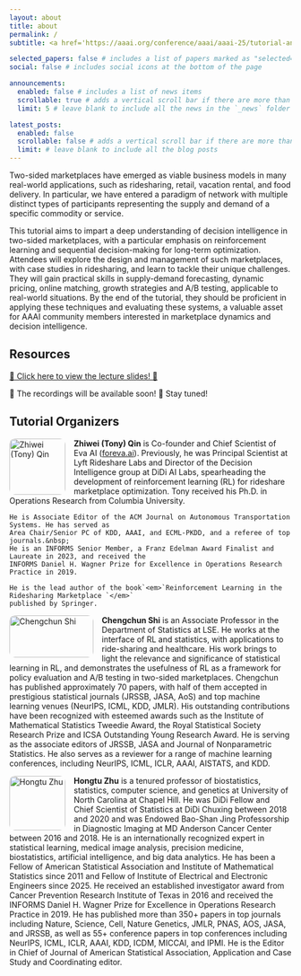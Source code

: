 ```yaml
---
layout: about
title: about
permalink: /
subtitle: <a href='https://aaai.org/conference/aaai/aaai-25/tutorial-and-lab-list/#TH22'>AAAI 2025 tutorial 22</a>

selected_papers: false # includes a list of papers marked as "selected={true}"
social: false # includes social icons at the bottom of the page

announcements:
  enabled: false # includes a list of news items
  scrollable: true # adds a vertical scroll bar if there are more than 3 news items
  limit: 5 # leave blank to include all the news in the `_news` folder

latest_posts:
  enabled: false
  scrollable: false # adds a vertical scroll bar if there are more than 3 new posts items
  limit: # leave blank to include all the blog posts
---
```

Two-sided marketplaces have emerged as viable business models in many real-world applications, such as ridesharing, retail, vacation rental, and food delivery. In particular, we have entered a paradigm of network with multiple distinct types of participants representing the supply and demand of a specific commodity or service.

This tutorial aims to impart a deep understanding of decision intelligence in two-sided marketplaces, with a particular emphasis on reinforcement learning and sequential decision-making for long-term optimization. Attendees will explore the design and management of such marketplaces, with case studies in ridesharing, and learn to tackle their unique challenges. They will gain practical skills in supply-demand forecasting, dynamic pricing, online matching, growth strategies and A/B testing, applicable to real-world situations. By the end of the tutorial, they should be proficient in applying these techniques and evaluating these systems, a valuable asset for AAAI community members interested in marketplace dynamics and decision intelligence.

## Resources
[📄 Click here to view the lecture slides! 🎉](assets/pdf/Tutorial.pdf)

📢 The recordings will be available soon! 🎥 Stay tuned! 

## Tutorial Organizers

<!-- Zhiwei (Tony) Qin -->

<div class="wp-block-columns is-layout-flex">
  <img 
    loading="lazy" 
    decoding="async" 
    width="100" 
    height="100" 
    class="wp-image-91149" 
    src="https://aaai.org/wp-content/uploads/2024/12/TonyQin_profile_pic.jpeg" 
    alt="Zhiwei (Tony) Qin" 
    style="float: left; margin-right: 15px; width: 100px; height: 100px; border-radius: 10px;" 
  />

<p>
    <strong>Zhiwei (Tony) Qin</strong> is Co-founder and Chief Scientist of Eva AI 
    (<a href="http://foreva.ai/" target="_blank" rel="noreferrer noopener">foreva.ai</a>). 
    Previously, he was Principal Scientist at Lyft Rideshare Labs and Director of the Decision Intelligence 
    group at DiDi AI Labs, spearheading the development of reinforcement learning (RL) for rideshare 
    marketplace optimization. Tony received his Ph.D. in Operations Research from Columbia University.

    He is Associate Editor of the ACM Journal on Autonomous Transportation Systems. He has served as
    Area Chair/Senior PC of KDD, AAAI, and ECML-PKDD, and a referee of top journals.&nbsp;
    He is an INFORMS Senior Member, a Franz Edelman Award Finalist and Laureate in 2023, and received the
    INFORMS Daniel H. Wagner Prize for Excellence in Operations Research Practice in 2019.

    He is the lead author of the book`<em>`Reinforcement Learning in the Ridesharing Marketplace `</em>`
    published by Springer.

</p>
</div>

<div class="wp-block-columns is-layout-flex">
  <img 
    loading="lazy" 
    decoding="async" 
    width="200" 
    height="75" 
    class="wp-image-91150" 
    src="https://aaai.org/wp-content/uploads/2024/12/chengchun_shi_photo.jpg" 
    alt="Chengchun Shi" 
    style="float: left; margin-right: 15px; width: 150px; border-radius: 10px;" 
  />

<p>
    <strong>Chengchun Shi</strong> is an Associate Professor in the Department of Statistics at LSE. He works at the interface of RL and statistics, with applications 
    to ride-sharing and healthcare. His work brings to light the relevance and significance of statistical learning in RL, and demonstrates the usefulness of RL as a 
    framework for policy evaluation and A/B testing in two-sided marketplaces. Chengchun has published approximately 70 papers, with half of them accepted in 
    prestigious statistical journals (JRSSB, JASA, AoS) and top machine learning venues (NeurIPS, ICML, KDD, JMLR). His outstanding contributions have been 
    recognized with esteemed awards such as the Institute of Mathematical Statistics Tweedie Award, the Royal Statistical Society Research Prize and ICSA Outstanding 
    Young Research Award. He is serving as the associate editors of JRSSB, JASA and Journal of Nonparametric Statistics. He also serves as a reviewer for a range of 
    machine learning conferences, including NeurIPS, ICML, ICLR, AAAI, AISTATS, and KDD.
  </p>
</div>

<div class="wp-block-columns is-layout-flex">
  <img 
    loading="lazy" 
    decoding="async" 
    width="100" 
    height="97" 
    class="wp-image-91151" 
    src="https://aaai.org/wp-content/uploads/2024/12/zhu-hongtu-2023-002.jpg" 
    alt="Hongtu Zhu" 
    style="float: left; margin-right: 15px; width: 100px; border-radius: 10px;" 
  />

<p>
    <strong>Hongtu Zhu</strong> is a tenured professor of biostatistics, statistics, computer science, and genetics at University of North Carolina at Chapel Hill. He was DiDi Fellow and Chief Scientist of Statistics at DiDi Chuxing between 2018 and 2020 and was Endowed Bao-Shan Jing Professorship in Diagnostic Imaging at MD Anderson Cancer Center between 2016 and 2018.  He is an internationally recognized expert in statistical learning, medical image analysis, precision medicine, biostatistics, artificial intelligence, and big data analytics. He has been a Fellow of American Statistical Association and Institute of Mathematical Statistics since 2011 and Fellow of Institute of Electrical and Electronic Engineers since 2025. He received an established investigator award from Cancer Prevention Research Institute of Texas in 2016 and received the INFORMS Daniel H. Wagner Prize for Excellence in Operations Research Practice in 2019. He has published more than 350+ papers in top journals including Nature, Science, Cell, Nature Genetics, JMLR, PNAS, AOS, JASA, and JRSSB, as well as 55+ conference papers in top conferences including NeurIPS, ICML, ICLR, AAAI, KDD, ICDM, MICCAI, and IPMI.  He is the Editor in Chief of Journal of American Statistical Association, Application and Case Study and Coordinating editor.
  </p>
</div>
